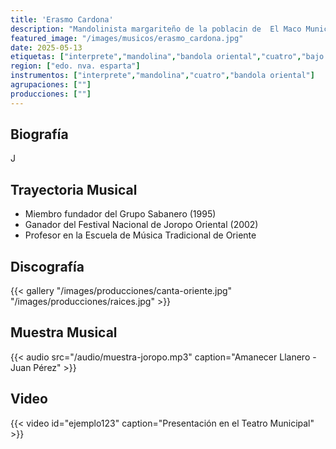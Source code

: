 ```yaml
---
title: 'Erasmo Cardona'
description: "Mandolinista margariteño de la poblacin de  El Maco Municipo Gómez Edo. Nva. Esparta"
featured_image: "/images/musicos/erasmo_cardona.jpg"
date: 2025-05-13
etiquetas: ["interprete","mandolina","bandola oriental","cuatro","bajo electrico", "edo. nva. esparta"]
region: ["edo. nva. esparta"]
instrumentos: ["interprete","mandolina","cuatro","bandola oriental"]
agrupaciones: [""]
producciones: [""]
---
```


## Biografía

J

## Trayectoria Musical

- Miembro fundador del Grupo Sabanero (1995)
- Ganador del Festival Nacional de Joropo Oriental (2002)
- Profesor en la Escuela de Música Tradicional de Oriente

## Discografía


{{< gallery "/images/producciones/canta-oriente.jpg" "/images/producciones/raices.jpg" >}}

## Muestra Musical

{{< audio src="/audio/muestra-joropo.mp3" caption="Amanecer Llanero - Juan Pérez" >}}

## Video

{{< video id="ejemplo123" caption="Presentación en el Teatro Municipal" >}}

<!-- https://albaciudad.org/musica/nacionales/912300%20-%20Luis%20Argenis%20Zabala%20-%20Linaje%20oriental.mp3 -->